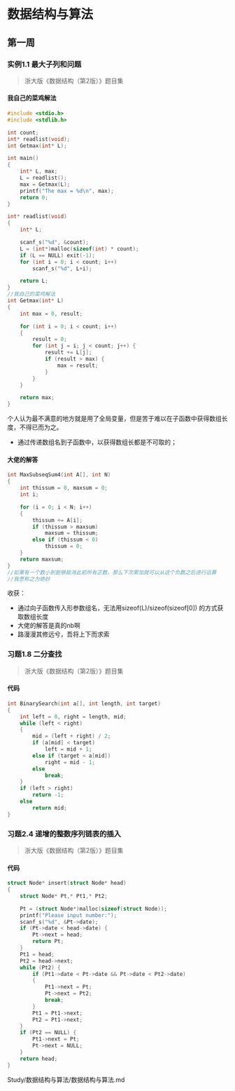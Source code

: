 # 数据结构与算法
## 第一周
### 实例1.1 最大子列和问题
>浙大版《数据结构（第2版）》题目集
#### 我自己的菜鸡解法
```C
#include <stdio.h>
#include <stdlib.h>

int count;
int* readlist(void);
int Getmax(int* L);

int main()
{
	int* L, max;
	L = readlist();
	max = Getmax(L);
	printf("The max = %d\n", max);
	return 0;
}

int* readlist(void)
{
	int* L;

	scanf_s("%d", &count);
	L = (int*)malloc(sizeof(int) * count);
	if (L == NULL) exit(-1);
	for (int i = 0; i < count; i++)
		scanf_s("%d", L+i);

	return L;
}
//我自己的菜鸡解法
int Getmax(int* L)
{
	int max = 0, result;

	for (int i = 0; i < count; i++)
	{
		result = 0;
		for (int j = i; j < count; j++) {
			result += L[j];
			if (result > max) {
				max = result;
			}
		}
	}

	return max;
}
```
个人认为最不满意的地方就是用了全局变量，但是苦于难以在子函数中获得数组长度，不得已而为之。
* 通过传递数组名到子函数中，以获得数组长都是不可取的；
####  大佬的解答
```C
int MaxSubseqSum4(int A[], int N)
{
	int thissum = 0, maxsum = 0;
	int i;

	for (i = 0; i < N; i++)
	{
		thissum += A[i];
		if (thissum > maxsum)
			maxsum = thissum;
		else if (thissum < 0)
			thissum = 0;
	}
	return maxsum;
}
//如果有一个数小到能够抵消此前所有正数，那么下次累加就可以从这个负数之后进行运算
//我愿称之为绝妙
```
收获：
* 通过向子函数传入形参数组名，无法用sizeof(L)/sizeof(sizeof[0]) 的方式获取数组长度
* 大佬的解答是真的nb啊
* 路漫漫其修远兮，吾将上下而求索
### 习题1.8 二分查找
> 浙大版《数据结构（第2版）》题目集
#### 代码
``` C
int BinarySearch(int a[], int length, int target)
{
	int left = 0, right = length, mid;
	while (left < right) 
	{
		mid = (left + right) / 2;
		if (a[mid] < target)
			left = mid + 1;
		else if (target < a[mid])
			right = mid - 1;
		else
			break;
	}
	if (left > right)
		return -1;
	else
		return mid;
}
```
### 习题2.4 递增的整数序列链表的插入
>浙大版《数据结构（第2版）》题目集
#### 代码
```C
struct Node* insert(struct Node* head)
{
	struct Node* Pt,* Pt1,* Pt2;

	Pt = (struct Node*)malloc(sizeof(struct Node));
	printf("Please input number:");
	scanf_s("%d", &Pt->date);
	if (Pt->date < head->date) {
		Pt->next = head;
		return Pt;
	}
	Pt1 = head;
	Pt2 = head->next;
	while (Pt2) {
		if (Pt1->date < Pt->date && Pt->date < Pt2->date)
		{
			Pt1->next = Pt;
			Pt->next = Pt2;
			break;
		}
		Pt1 = Pt1->next;
		Pt2 = Pt1->next;
	}
	if (Pt2 == NULL) {
		Pt1->next = Pt;
		Pt->next = NULL;
	}
	return head;
}
```


































Study/数据结构与算法/数据结构与算法.md
<!--stackedit_data:
eyJoaXN0b3J5IjpbLTQ0MDM5NjUzMl19
-->
